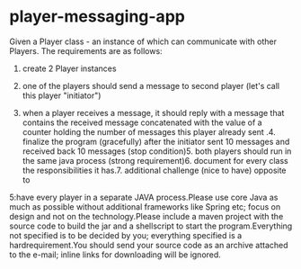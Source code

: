 # player-messaging-app

Given a Player class - an instance of which can communicate with other Players.
The requirements are as follows:
1. create 2 Player instances

2. one of the players should send a message to second player (let's call this player "initiator")

3. when a player receives a message, it should reply with a message that contains the received message concatenated with the value of a counter holding the number of messages this player already sent
.4. finalize the program (gracefully) after the initiator sent 10 messages and received back 10 messages (stop condition)5. both players should run in the same java process (strong requirement)6. document for every class the responsibilities it has.7. additional challenge (nice to have) opposite to 

5:have every player in a separate JAVA process.Please use core Java as much as possible without additional frameworks like Spring etc; focus on design and not on the technology.Please include a maven project with the source code to build the jar and a shellscript to start the program.Everything not specified is to be decided by you; everything specified is a hardrequirement.You should send your source code as an archive attached to the e-mail; inline links for downloading will be ignored.
